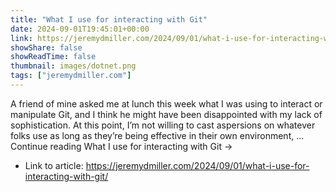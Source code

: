 ```yaml
---
title: "What I use for interacting with Git"
date: 2024-09-01T19:45:01+00:00
link: https://jeremydmiller.com/2024/09/01/what-i-use-for-interacting-with-git/
showShare: false
showReadTime: false
thumbnail: images/dotnet.png
tags: ["jeremydmiller.com"]
---
```

A friend of mine asked me at lunch this week what I was using to interact or manipulate Git, and I think he might have been disappointed with my lack of sophistication. At this point, I’m not willing to cast aspersions on whatever folks use as long as they’re being effective in their own environment, … Continue reading What I use for interacting with Git →

- Link to article: https://jeremydmiller.com/2024/09/01/what-i-use-for-interacting-with-git/